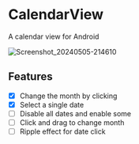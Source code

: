 # CalendarView
A calendar view for Android

![Screenshot_20240505-214610](https://github.com/Fillipe143/CalendarView/assets/69363580/2b7fec6e-04f6-4721-abf5-af9e9daa62c5)

## Features
- [x] Change the month by clicking
- [x] Select a single date
- [ ] Disable all dates and enable some
- [ ] Click and drag to change month
- [ ] Ripple effect for date click
